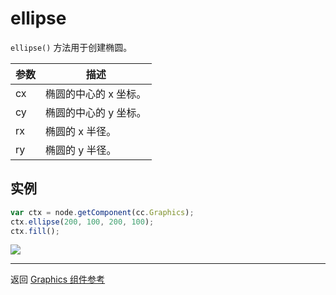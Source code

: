 # ellipse

`ellipse()` 方法用于创建椭圆。   

| 参数 |   描述
| -------------- | ----------- |
| cx | 椭圆的中心的 x 坐标。
| cy | 椭圆的中心的 y 坐标。
| rx | 椭圆的 x 半径。
| ry | 椭圆的 y 半径。

## 实例

```javascript
var ctx = node.getComponent(cc.Graphics);
ctx.ellipse(200, 100, 200, 100);
ctx.fill();
```

<a href="graphics/ellipse.png"><img src="graphics/ellipse.png"></a>

<hr>

返回 [Graphics 组件参考](../../components/graphics.md)
